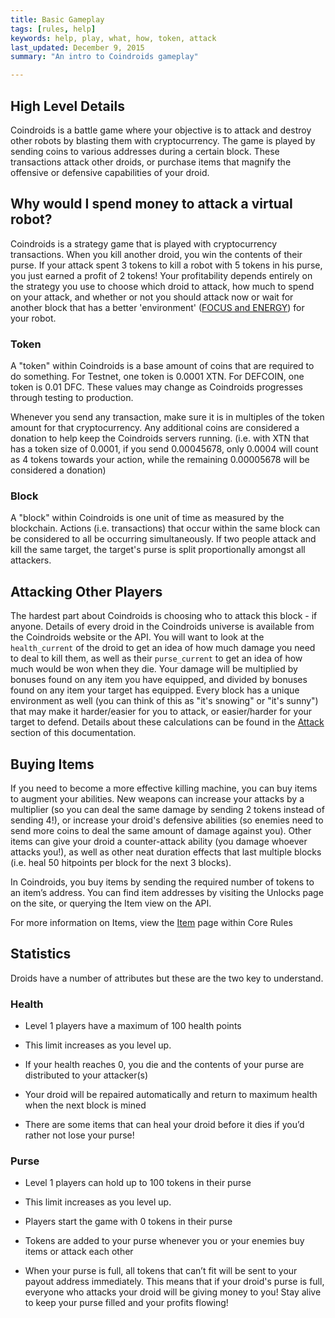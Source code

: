 ```yaml
---
title: Basic Gameplay
tags: [rules, help]
keywords: help, play, what, how, token, attack 
last_updated: December 9, 2015
summary: "An intro to Coindroids gameplay"

---
```



## High Level Details 

Coindroids is a battle game where your objective is to attack and destroy other robots by blasting them with cryptocurrency. The game is played by sending coins to various addresses during a certain block. These transactions attack other droids, or purchase items that magnify the offensive or defensive capabilities of your droid.

## Why would I spend money to attack a virtual robot?

Coindroids is a strategy game that is played with cryptocurrency transactions. When you kill another droid, you win the contents of their purse. If your attack spent 3 tokens to kill a robot with 5 tokens in his purse, you just earned a profit of 2 tokens! Your profitability depends entirely on the strategy you use to choose which droid to attack, how much to spend on your attack, and whether or not you should attack now or wait for another block that has a better 'environment' ([FOCUS and ENERGY](doc_game_specification_droids.html#dynamic-attributes)) for your robot.

### Token

A "token" within Coindroids is a base amount of coins that are required to do something. For Testnet, one token is 0.0001 XTN. For DEFCOIN, one token is 0.01 DFC. These values may change as Coindroids progresses through testing to production.


Whenever you send any transaction, make sure it is in multiples of the token amount for that cryptocurrency. Any additional coins are considered a donation to help keep the Coindroids servers running. (i.e. with XTN that has a token size of 0.0001, if you send 0.00045678, only 0.0004 will count as 4 tokens towards your action, while the remaining 0.00005678 will be considered a donation)

### Block


A "block" within Coindroids is one unit of time as measured by the blockchain. Actions (i.e. transactions) that occur within the same block can be considered to all be occurring simultaneously. If two people attack and kill the same target, the target's purse is split proportionally amongst all attackers.

## Attacking Other Players

The hardest part about Coindroids is choosing who to attack this block - if anyone. Details of every droid in the Coindroids universe is available from the Coindroids website or the API. You will want to look at the `health_current` of the droid to get an idea of how much damage you need to deal to kill them, as well as their `purse_current` to get an idea of how much would be won when they die. Your damage will be multiplied by bonuses found on any item you have equipped, and divided by bonuses found on any item your target has equipped. Every block has a unique environment as well (you can think of this as "it's snowing" or "it's sunny") that may make it harder/easier for you to attack, or easier/harder for your target to defend. Details about these calculations can be found in the [Attack](doc_game_specification_attack_process.html#Attack) section of this documentation.


## Buying Items

If you need to become a more effective killing machine, you can buy items to augment your abilities. New weapons can increase your attacks by a multiplier (so you can deal the same damage by sending 2 tokens instead of sending 4!), or increase your droid's defensive abilities (so enemies need to send more coins to deal the same amount of damage against you). Other items can give your droid a counter-attack ability (you damage whoever attacks you!), as well as other neat duration effects that last multiple blocks (i.e. heal 50 hitpoints per block for the next 3 blocks).

In Coindroids, you buy items by sending the required number of tokens to an item’s address. You can find item addresses by visiting the Unlocks page on the site, or querying the Item view on the API.

For more information on Items, view the [Item](doc_game_specification_items.html) page within Core Rules

## Statistics

Droids have a number of attributes but these are the two key to understand. 

### Health

* Level 1 players have a maximum of 100 health points

* This limit increases as you level up.

* If your health reaches 0, you die and the contents of your purse are distributed to your attacker(s)

* Your droid will be repaired automatically and return to maximum health when the next block is mined

* There are some items that can heal your droid before it dies if you’d rather not lose your purse!

### Purse

* Level 1 players can hold up to 100 tokens in their purse

* This limit increases as you level up.

* Players start the game with 0 tokens in their purse

* Tokens are added to your purse whenever you or your enemies buy items or attack each other

* When your purse is full, all tokens that can’t fit will be sent to your payout address immediately. This means that if your droid's purse is full, everyone who attacks your droid will be giving money to you! Stay alive to keep your purse filled and your profits flowing!


